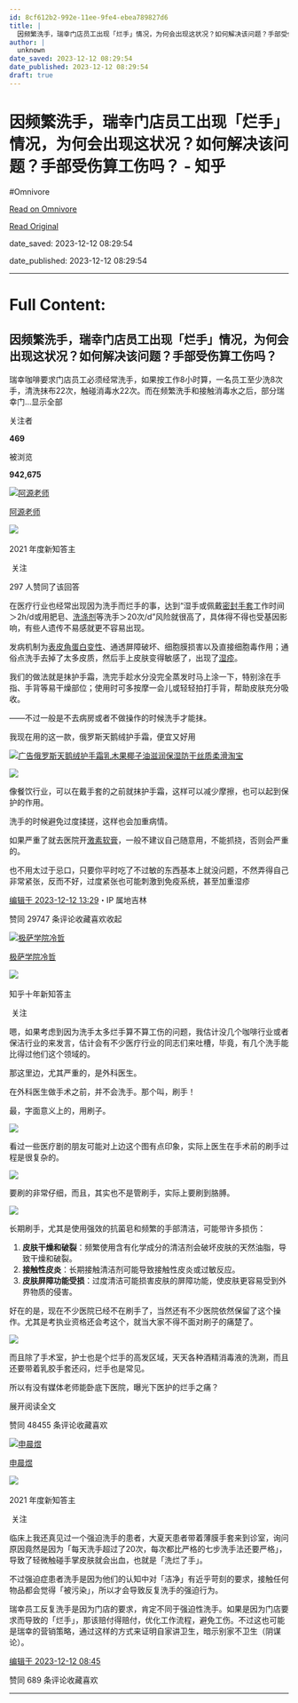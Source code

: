 ```yaml
---
id: 8cf612b2-992e-11ee-9fe4-ebea789827d6
title: |
  因频繁洗手，瑞幸门店员工出现「烂手」情况，为何会出现这状况？如何解决该问题？手部受伤算工伤吗？ - 知乎
author: |
  unknown
date_saved: 2023-12-12 08:29:54
date_published: 2023-12-12 08:29:54
draft: true
---
```


# 因频繁洗手，瑞幸门店员工出现「烂手」情况，为何会出现这状况？如何解决该问题？手部受伤算工伤吗？ - 知乎
#Omnivore

[Read on Omnivore](https://omnivore.app/me/-18c5fc1928e)

[Read Original](https://www.zhihu.com/question/634442789/answer/3322489740)

date_saved: 2023-12-12 08:29:54

date_published: 2023-12-12 08:29:54

--- 

# Full Content: 

## 因频繁洗手，瑞幸门店员工出现「烂手」情况，为何会出现这状况？如何解决该问题？手部受伤算工伤吗？

瑞幸咖啡要求门店员工必须经常洗手，如果按工作8小时算，一名员工至少洗8次手，清洗抹布22次，触碰消毒水22次。而在频繁洗手和接触消毒水之后，部分瑞幸门…显示全部 ​

关注者

**469**

被浏览

**942,675**

[![阿源老师](https://proxy-prod.omnivore-image-cache.app/0x0,s0VaPsiYgX8lH7jlDsc6QIuI53j5fMCE42tG7eeoFyq0/https://pic1.zhimg.com/v2-9210e3294647ed0a29e2388d2d0d7af0_l.jpg?source=2c26e567)](https://www.zhihu.com/people/dao-bi)

[阿源老师](https://www.zhihu.com/people/dao-bi)

[​](https://www.zhihu.com/question/510340037)​![](https://proxy-prod.omnivore-image-cache.app/0x0,sw6GxgIn7FP2MN8-dC1y3Ri48I4i6zbz1svDKn0TUvXQ/https://pic1.zhimg.com/v2-aa8a1823abfc46f14136f01d55224925.jpg?source=88ceefae)

2021 年度新知答主

​ 关注

297 人赞同了该回答

在医疗行业也经常出现因为洗手而烂手的事，达到“湿手或佩戴[密封手套](https://www.zhihu.com/search?q=%E5%AF%86%E5%B0%81%E6%89%8B%E5%A5%97&search%5Fsource=Entity&hybrid%5Fsearch%5Fsource=Entity&hybrid%5Fsearch%5Fextra=%7B%22sourceType%22%3A%22answer%22%2C%22sourceId%22%3A3322489740%7D)工作时间＞2h/d或用肥皂、[洗涤剂](https://www.zhihu.com/search?q=%E6%B4%97%E6%B6%A4%E5%89%82&search%5Fsource=Entity&hybrid%5Fsearch%5Fsource=Entity&hybrid%5Fsearch%5Fextra=%7B%22sourceType%22%3A%22answer%22%2C%22sourceId%22%3A3322489740%7D)等洗手＞20次/d”风险就很高了，具体得不得也受基因影响，有些人遗传不易感就更不容易出现。

发病机制为[表皮角蛋白变性](https://www.zhihu.com/search?q=%E8%A1%A8%E7%9A%AE%E8%A7%92%E8%9B%8B%E7%99%BD%E5%8F%98%E6%80%A7&search%5Fsource=Entity&hybrid%5Fsearch%5Fsource=Entity&hybrid%5Fsearch%5Fextra=%7B%22sourceType%22%3A%22answer%22%2C%22sourceId%22%3A3322489740%7D)、通透屏障破坏、细胞膜损害以及直接细胞毒作用；通俗点洗手去掉了太多皮质，然后手上皮肤变得敏感了，出现了[湿疹](https://www.zhihu.com/search?q=%E6%B9%BF%E7%96%B9&search%5Fsource=Entity&hybrid%5Fsearch%5Fsource=Entity&hybrid%5Fsearch%5Fextra=%7B%22sourceType%22%3A%22answer%22%2C%22sourceId%22%3A3322489740%7D)。

我们的做法就是抹护手霜，洗完手趁水分没完全蒸发时马上涂一下，特别涂在手指、手背等易干燥部位；使用时可多按摩一会儿或轻轻拍打手背，帮助皮肤充分吸收。

——不过一般是不去病房或者不做操作的时候洗手才能抹。

我现在用的这一款，俄罗斯天鹅绒护手霜，便宜又好用

[![](https://proxy-prod.omnivore-image-cache.app/0x0,s2ogGupM8Lwzp0bsZGgiUKMolZWh3lVImyg1_pSIFAjY/https://pic1.zhimg.com/v2-f6183ec92d30266af95b951cb5d0c072_720w.jpg?source=b555e01d)广告俄罗斯天鹅绒护手霜乳木果椰子油滋润保湿防干丝质柔滑淘宝](https://s.click.taobao.com/t?e=m%3D2%26s%3Ds83D2nR6VYBw4vFB6t2Z2ueEDrYVVa64XoO8tOebS%2BdRAdhuF14FMbf%2Fz2u%2Fcpc1t4hWD5k2kjNTl%2BK16nI7MfUhHMcGxwjhafkOTZbHesjMKIwIfmrZ7mVQnFk%2FwSEt5mzd0fxoCIaFpjofm3hpRuj7PsnHVxheUltUsHQGI90LZMqoQW%2BfuB6GmlJyRiVTOhS6RpUQ6ypUnyOu%2FeNCTjT2tBD5AkYVabp3Cfv%2BycxfngSr8kCOnZ8raYr15MDxEknt3mDIwqR7eOomWeapY46aPGMf4TJAZNZG9prGfMBckd1RaMOV8%2BUqwo4roQCrR1cf%2FVczzm0JEHbj6uSvT%2FQytuEST7rZPJxmMA%2BE8pXPxgV7n5anml%2FM2ZDcQBLz3OZlIar2m1vOCrzAVpCSncYMXU3NNCg%2F&unid=22UxX6wmPTj0&union%5Flens=lensId:TAPI@1702387773@212b62c0%5F0f42%5F18c5e37efb9%5Fd5ce@01&cont%5Fid=1%5F3322489740)

![](https://proxy-prod.omnivore-image-cache.app/742x606,szk2XPItofVMLg-uO7dtf_Ce9j7KUofRhnUKHd46Y-0o/https://pic1.zhimg.com/50/v2-ef07769468700708e84615a6b521d23e_720w.jpg?source=2c26e567)

像餐饮行业，可以在戴手套的之前就抹护手霜，这样可以减少摩擦，也可以起到保护的作用。

洗手的时候避免过度揉搓，这样也会加重病情。

如果严重了就去医院开[激素软膏](https://www.zhihu.com/search?q=%E6%BF%80%E7%B4%A0%E8%BD%AF%E8%86%8F&search%5Fsource=Entity&hybrid%5Fsearch%5Fsource=Entity&hybrid%5Fsearch%5Fextra=%7B%22sourceType%22%3A%22answer%22%2C%22sourceId%22%3A3322489740%7D)，一般不建议自己随意用，不能抓挠，否则会严重的。

也不用太过于忌口，只要你平时吃了不过敏的东西基本上就没问题，不然弄得自己非常紧张，反而不好，过度紧张也可能刺激到免疫系统，甚至加重湿疹

[编辑于 2023-12-12 13:29](https://www.zhihu.com/question/634442789/answer/3322489740)・IP 属地吉林

​赞同 297​​47 条评论​收藏​喜欢收起​

[![极萨学院冷哲](https://proxy-prod.omnivore-image-cache.app/0x0,sUlpum5tEA3fWtxraeOXPItEIjZMssmx8P2fi9mctA8w/https://picx.zhimg.com/v2-2d7e4f2dde5a562ee07e4c27a2fc2b7c_l.jpg?source=1def8aca)](https://www.zhihu.com/people/lengzhe1984)

[极萨学院冷哲](https://www.zhihu.com/people/lengzhe1984)

[​](https://zhuanlan.zhihu.com/p/344234033)​![](https://proxy-prod.omnivore-image-cache.app/0x0,sEQaOWrSM4sYxMszrQ6lhsM51WgM5AvlqxCkeG6GJZz4/https://pic1.zhimg.com/v2-4812630bc27d642f7cafcd6cdeca3d7a.jpg?source=88ceefae)

知乎十年新知答主

​ 关注

嗯，如果考虑到因为洗手太多烂手算不算工伤的问题，我估计没几个咖啡行业或者保洁行业的来发言，估计会有不少医疗行业的同志们来吐槽，毕竟，有几个洗手能比得过他们这个领域的。

那这里边，尤其严重的，是外科医生。

在外科医生做手术之前，并不会洗手。那个叫，刷手！

最，字面意义上的，用刷子。

![](https://proxy-prod.omnivore-image-cache.app/480x360,sTwpaftuWKvwgqd-HJ1bDJlW-0ZL9MCn2jLCSp7mNM6c/https://picx.zhimg.com/50/v2-d0c5455f75190b758fbf7fd00889245b_720w.jpg?source=1def8aca)

看过一些医疗剧的朋友可能对上边这个图有点印象，实际上医生在手术前的刷手过程是很复杂的。

![](https://proxy-prod.omnivore-image-cache.app/900x0,sIHKyZLy-DxaQyMB_t-zEzb22GlNDac9TuEkfnnyq9Rg/https://picx.zhimg.com/50/v2-1870f636deaed0d01d9763caf2a4445e_720w.jpg?source=1def8aca)

要刷的非常仔细，而且，其实也不是管刷手，实际上要刷到胳膊。

![](https://proxy-prod.omnivore-image-cache.app/900x0,sPlWx5EJJbfLS-MiTYgG1mnjOIEZn59kBkXJfD7LW5oE/https://pic1.zhimg.com/50/v2-3fb85584f7932afbea68ff657ed0a075_720w.jpg?source=1def8aca)

长期刷手，尤其是使用强效的抗菌皂和频繁的手部清洁，可能带许多损伤：

1. **皮肤干燥和破裂**：频繁使用含有化学成分的清洁剂会破坏皮肤的天然油脂，导致干燥和破裂。
2. **接触性皮炎**：长期接触清洁剂可能导致接触性皮炎或过敏反应。
3. **皮肤屏障功能受损**：过度清洁可能损害皮肤的屏障功能，使皮肤更容易受到外界物质的侵害。

好在的是，现在不少医院已经不在刷手了，当然还有不少医院依然保留了这个操作。尤其是考执业资格还会考这个，就当大家不得不面对刷子的痛楚了。

![](https://proxy-prod.omnivore-image-cache.app/1680x0,ssDyHJi-UqJLxPfJ1rZMAR1griJKfviQZ3A70fBRfZgA/https://picx.zhimg.com/50/v2-c652340f8b0ba33a7eb861e73b4148d1_720w.jpg?source=1def8aca)

而且除了手术室，护士也是个烂手的高发区域，天天各种酒精消毒液的洗涮，而且还要带着乳胶手套还闷，烂手也是常见。

所以有没有媒体老师能卧底下医院，曝光下医护的烂手之痛？

展开阅读全文​

​赞同 484​​55 条评论​收藏​喜欢

[![申晨煜](https://proxy-prod.omnivore-image-cache.app/0x0,sT3liGyrbD6HEGE_3NULtJ_XIE6wr0hIHvCx-2-iITM4/https://pic1.zhimg.com/v2-f8584263f732f0ce6d5b36271f493d47_l.jpg?source=1def8aca)](https://www.zhihu.com/people/shen-yi-sheng-28)

[申晨煜](https://www.zhihu.com/people/shen-yi-sheng-28)

[​](https://www.zhihu.com/question/510340037)​![](https://proxy-prod.omnivore-image-cache.app/0x0,sRpP1H2oa_TfsDLpATwsIt6ipVLRN7HlUZGTch2Ee4JQ/https://picx.zhimg.com/v2-4812630bc27d642f7cafcd6cdeca3d7a.jpg?source=88ceefae)

2021 年度新知答主

​ 关注

临床上我还真见过一个强迫洗手的患者，大夏天患者带着薄膜手套来到诊室，询问原因竟然是因为「每天洗手超过了20次，每次都比严格的七步洗手法还要严格」，导致了轻微触碰手掌皮肤就会出血，也就是「洗烂了手」。

不过强迫症患者洗手是因为他们的认知中对「洁净」有近乎苛刻的要求，接触任何物品都会觉得「被污染」，所以才会导致反复洗手的强迫行为。

瑞幸员工反复洗手是因为门店的要求，肯定不同于强迫性洗手。如果是因为门店要求而导致的「烂手」，那该赔付得赔付，优化工作流程，避免工伤。不过这也可能是瑞幸的营销策略，通过这样的方式来证明自家讲卫生，暗示别家不卫生（阴谋论）。

[编辑于 2023-12-12 08:45](https://www.zhihu.com/question/634442789/answer/3322905324)

​赞同 68​​9 条评论​收藏​喜欢

---


